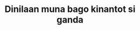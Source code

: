 ---
layout: post
title: Dinilaan muna bago kinantot si ganda
duration: '05:53'
view: 156
rate: 2
video: 'https://flashservice.xvideos.com/embedframe/14892967'
category: 
 - pinay
 - dila
tags: 
 - pinay-sex
 - nagparaos
 - nene
 - mokong
 - fucked
 - jackpot
 - flawless
priority: 0.9
changefreq: daily
---